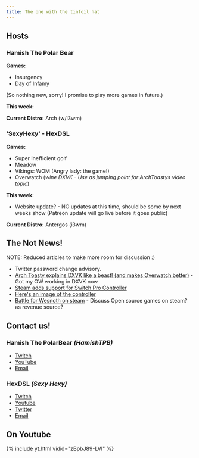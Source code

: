 ```yaml
---
title: The one with the tinfoil hat
---
```


## Hosts

### Hamish The Polar Bear

**Games:**
* Insurgency
* Day of Infamy

(So nothing new, sorry! I promise to play more games in future.)

**This week:**

**Current Distro:** Arch (w/i3wm)

### 'SexyHexy' - HexDSL 

**Games:** 
* Super Inefficient golf 
* Meadow
* Vikings: WOM (Angry lady: the game!)
* Overwatch (*wine DXVK - Use as jumping point for ArchToastys video topic*) 

**This week:** 
* Website update? - NO updates at this time, should be some by next weeks show (Patreon update will go live before it goes public) 

**Current Distro:** Antergos (i3wm)

## The Not News!

NOTE: Reduced articles to make more room for discussion :) 

* Twitter password change advisory.
* [Arch Toasty explains DXVK like a beast! (and makes Overwatch better)](https://www.youtube.com/watch?v=0PmBM7Wp1zg&t=911s) - Got my OW working in DXVK now
* [Steam adds support for Switch Pro Controller](https://www.phoronix.com/scan.php?page=news_item&px=Steam-Switch-Pro-Controller)
* [Here's an image of the controller](https://images.duckduckgo.com/iu/?u=http%3A%2F%2Fcdn.wccftech.com%2Fwp-content%2Fuploads%2F2017%2F02%2FNintendo-Switch-Pro-Controller.jpg&f=1)
* [Battle for Wesnoth on steam](https://store.steampowered.com/app/599390/Battle_for_Wesnoth/) - Discuss Open source games on steam? as revenue source? 

## Contact us!

### Hamish The PolarBear *(HamishTPB)*

* [Twitch](https://twitch.tv/hamishtpb)
* [YouTube](https://www.youtube.com/channel/UCp1mWfjYbMcmNowBmvTUCag)
* [Email](mailto:hamish@thepolarbear.co.uk)

### HexDSL *(Sexy Hexy)*

* [Twitch](http://twitch.tv/hexdsl)
* [Youtube](http://youtube.com/user/hexdsl)
* [Twitter](https://twitter.com/HexDSL)
* [Email](mailto:hexdsl@protonmail.com)

## On Youtube
{% include yt.html vidid="zBpbJ89-LVI" %}
